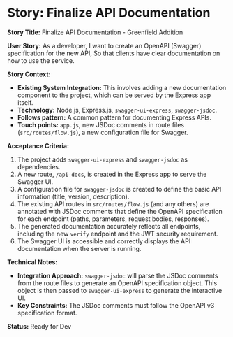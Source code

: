 # Story: Finalize API Documentation

**Story Title:** Finalize API Documentation - Greenfield Addition

**User Story:**
As a developer,
I want to create an OpenAPI (Swagger) specification for the new API,
So that clients have clear documentation on how to use the service.

**Story Context:**
*   **Existing System Integration:** This involves adding a new documentation component to the project, which can be served by the Express app itself.
*   **Technology:** Node.js, Express.js, `swagger-ui-express`, `swagger-jsdoc`.
*   **Follows pattern:** A common pattern for documenting Express APIs.
*   **Touch points:** `app.js`, new JSDoc comments in route files (`src/routes/flow.js`), a new configuration file for Swagger.

**Acceptance Criteria:**
1.  The project adds `swagger-ui-express` and `swagger-jsdoc` as dependencies.
2.  A new route, `/api-docs`, is created in the Express app to serve the Swagger UI.
3.  A configuration file for `swagger-jsdoc` is created to define the basic API information (title, version, description).
4.  The existing API routes in `src/routes/flow.js` (and any others) are annotated with JSDoc comments that define the OpenAPI specification for each endpoint (paths, parameters, request bodies, responses).
5.  The generated documentation accurately reflects all endpoints, including the new `verify` endpoint and the JWT security requirement.
6.  The Swagger UI is accessible and correctly displays the API documentation when the server is running.

**Technical Notes:**
*   **Integration Approach:** `swagger-jsdoc` will parse the JSDoc comments from the route files to generate an OpenAPI specification object. This object is then passed to `swagger-ui-express` to generate the interactive UI.
*   **Key Constraints:** The JSDoc comments must follow the OpenAPI v3 specification format.

**Status:** Ready for Dev
